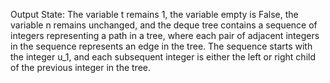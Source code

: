 Output State: The variable t remains 1, the variable empty is False, the variable n remains unchanged, and the deque tree contains a sequence of integers representing a path in a tree, where each pair of adjacent integers in the sequence represents an edge in the tree. The sequence starts with the integer u_1, and each subsequent integer is either the left or right child of the previous integer in the tree.